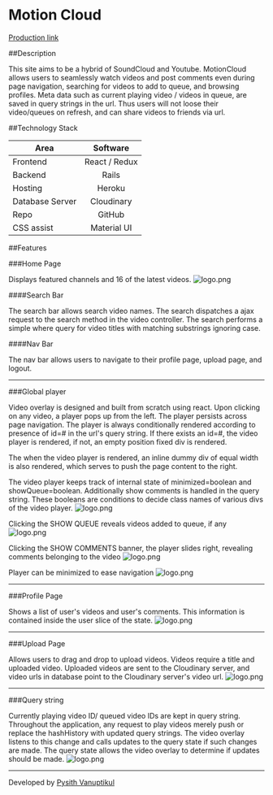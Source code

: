# Motion Cloud

[Production link][production]

[production]: http://www.motioncloud.us

##Description

This site aims to be a hybrid of SoundCloud and Youtube. MotionCloud allows users to seamlessly watch videos and post comments even during page navigation, searching for videos to add to queue, and browsing profiles. Meta data such as current playing video / videos in queue, are saved in query strings in the url. Thus users will not loose their video/queues on refresh, and can share videos to friends via url.

##Technology Stack

| Area               | Software      |
| ---------------    |:-------------:|
| Frontend           | React / Redux |
| Backend            | Rails         |
| Hosting      		   | Heroku        |
| Database Server	   | Cloudinary    |
| Repo      		     | GitHub        |
| CSS assist 		     | Material UI   |

##Features

###Home Page

Displays featured channels and 16 of the latest videos.
![logo.png](http://res.cloudinary.com/tlcoy4e3/image/upload/v1478887590/app_page_yd9uef.png)

####Search Bar

The search bar allows search video names. The search dispatches a ajax request to the search method in the video controller. The search performs a simple where query for video titles with matching substrings ignoring case.

####Nav Bar

The nav bar allows users to navigate to their profile page, upload page, and logout.

__________

###Global player

Video overlay is designed and built from scratch using react. Upon clicking on any video, a player pops up from the left. The player persists across page navigation. The player is always conditionally rendered according to presence of id=# in the url's query string. If there exists an id=#, the video player is rendered, if not, an empty position fixed div is rendered.

The when the video player is rendered, an inline dummy div of equal width is also rendered, which serves to push the page content to the right.

The video player keeps track of internal state of minimized=boolean and showQueue=boolean. Additionally show comments is handled in the query string. These booleans are conditions to decide class names of various divs of the video player.
![logo.png](http://res.cloudinary.com/tlcoy4e3/image/upload/v1478887583/video_overlay_fqgtwm.png)

Clicking the SHOW QUEUE reveals videos added to queue, if any
![logo.png](http://res.cloudinary.com/tlcoy4e3/image/upload/v1478888153/video-queue_hz0rwy.png)

Clicking the SHOW COMMENTS banner, the player slides right, revealing comments belonging to the video
![logo.png](http://res.cloudinary.com/tlcoy4e3/image/upload/v1478887569/comment-overlay_cefs4j.png)

Player can be minimized to ease navigation
![logo.png](http://res.cloudinary.com/tlcoy4e3/image/upload/v1478887568/minimized_yarxlq.png)

__________

###Profile Page

Shows a list of user's videos and user's comments. This information is contained inside the user slice of the state.
![logo.png](http://res.cloudinary.com/tlcoy4e3/image/upload/v1478888365/user-page_vwify5.png)

__________

###Upload Page

Allows users to drag and drop to upload videos. Videos require a title and uploaded video. Uploaded videos are sent to the Cloudinary server, and video urls in database point to the Cloudinary server's video url.
![logo.png](http://res.cloudinary.com/tlcoy4e3/image/upload/v1478887563/upload_gtqzxd.png)

__________

###Query string

Currently playing video ID/ queued video IDs are kept in query string. Throughout the application, any request to play videos merely push or replace the hashHistory with updated query strings. The video overlay listens to this change and calls updates to the query state if such changes are made. The query state allows the video overlay to determine if updates should be made.
![logo.png](http://res.cloudinary.com/tlcoy4e3/image/upload/v1478889008/url_t3zftb.png)

__________

Developed by [Pysith Vanuptikul](https://www.linkedin.com/in/pivanup)
